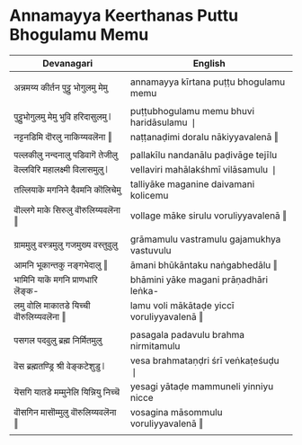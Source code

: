# Annamayya Keerthanas Puttu Bhogulamu Memu

| Devanagari | English |
| ------ | ------ |
|  |  |
| अन्नमय्य कीर्तन पुट्टु भोगुलमु मेमु   | annamayya kīrtana puṭṭu bhogulamu memu   |
|  |  |
| पुट्टुभोगुलमु मेमु भुवि हरिदासुलमु ❘   | puṭṭubhogulamu memu bhuvi haridāsulamu ❘   |
| नट्टनडिमि दॊरलु नाकिय्यवलॆना ‖   | naṭṭanaḍimi doralu nākiyyavalenā ‖   |
|  |  |
| पल्लकीलु नन्दनालु पडिवागॆ तेजीलु   | pallakīlu nandanālu paḍivāge tejīlu   |
| वॆल्लविरि महालक्ष्मी विलासमुलु ❘   | vellaviri mahālakśhmī vilāsamulu ❘   |
| तल्लियाकॆ मगनिने दैवमनि कॊलिचेमु   | talliyāke maganine daivamani kolicemu   |
| वॊल्लगे माके सिरुलु वॊरुलिय्यवलॆना ‖   | vollage māke sirulu voruliyyavalenā ‖   |
|  |  |
| ग्राममुलु वस्त्रमुलु गजमुख्य वस्तुवुलु   | grāmamulu vastramulu gajamukhya vastuvulu   |
| आमनि भूकान्तकु नङ्गभेदालु ‖   | āmani bhūkāntaku naṅgabhedālu ‖   |
| भामिनि याकॆ मगनि प्राणधारि लॆङ्क-   | bhāmini yāke magani prāṇadhāri leṅka-   |
| लमु वोलि माकातडे यिच्ची वॊरुलिय्यवलॆना ‖   | lamu voli mākātaḍe yiccī voruliyyavalenā ‖   |
|  |  |
| पसगल पदवुलु ब्रह्म निर्मितमुलु   | pasagala padavulu brahma nirmitamulu   |
| वॆस ब्रह्मतण्ड्रि श्री वेङ्कटेशुडु ❘   | vesa brahmataṇḍri śrī veṅkaṭeśuḍu ❘   |
| यॆसगि यातडे मम्मुनेलि यिन्नियु निच्चॆ   | yesagi yātaḍe mammuneli yinniyu nicce   |
| वॊसगिन मासॊम्मुलु वॊरुलिय्यवलॆना ‖   | vosagina māsommulu voruliyyavalenā ‖   |
|  |  |
